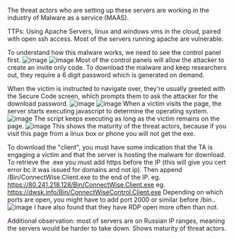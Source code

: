 The threat actors who are setting up these servers are working in the industry of Malware as a service (MAAS). 

TTPs:
Using Apache Servers, linux and windows vms in the cloud, paired with open ssh access. 
Most of the servers running apache are vulnerable. 

To understand how this malware works, we need to see the control panel first. 
![image](https://user-images.githubusercontent.com/126899048/230537495-db6c0e53-c6cb-4102-8cc6-c6d8f640379d.png)
![image](https://user-images.githubusercontent.com/126899048/230537527-e3931a0c-91e9-4ea1-99b0-f6cdbe6e46fc.png)
Most of the control panels will allow the attacker to create an invite only code. To download the malware and keep researchers out, they require a 6 digit password which is generated on demand.

When the victim is instructed to navigate over, they're usually greeted with the Secure Code screen, which prompts them to ask the attacker for the download password. 
![image](https://user-images.githubusercontent.com/126899048/230539557-fa9373fa-79f9-4628-b682-0a807afd9aad.png)
![image](https://user-images.githubusercontent.com/126899048/230539665-b1ab3621-7ebc-4114-9539-4fc1ce7298f0.png)
When a victim visits the page, the server starts executing javascript to determine the operating system.
![image](https://user-images.githubusercontent.com/126899048/230539807-482b449a-cf47-4e07-9264-213252aa0a00.png)
The script keeps executing as long as the victim remains on the page. 
![image](https://user-images.githubusercontent.com/126899048/230539867-6f88c652-758e-4dd4-a64a-12df5f51a49c.png)
This shows the maturity of the threat actors, because if you visit this page from a linux box or phone you will not get the exe. 


To download the "client", you must have some indication that the TA is engaging a victim and that the server is hosting the malware for download.
To retrieve the .exe you must add https before the IP (this will give you cert error bc it was issued for domains and not ip).
Then append /Bin/ConnectWise.Client.exe to the end of the IP. 
eg. https://80.241.218.128/Bin/ConnectWise.Client.exe
eg. https://dwsk.info/Bin/ConnectWiseControl.Client.exe
Depending on which ports are open, you might have to add port 2000 or similar before /bin..
![image](https://user-images.githubusercontent.com/126899048/230540464-2ccea94b-7730-4e70-9c18-e02dbe40fcc8.png)
I have also found that they have RDP open more often than not.

Additional observation: most of servers are on Russian IP ranges, meaning the servers would be harder to take down. Shows maturity of threat actors.
